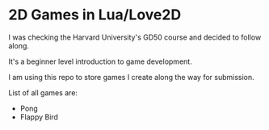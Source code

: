 # 2D Games in Lua/Love2D
I was checking the Harvard University's GD50 course and decided to follow along.

It's a beginner level introduction to game development.

I am using this repo to store games I create along the way for submission.

List of all games are:
- Pong
- Flappy Bird

